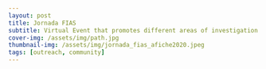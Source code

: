 ```yaml
---
layout: post
title: Jornada FIAS 
subtitle: Virtual Event that promotes different areas of investigation in Astronomy and Physics, for undergrad students to take notice. It was organized by Students from the Asemblee of Astronomy and Physics of the University of Chile
cover-img: /assets/img/path.jpg
thumbnail-img: /assets/img/jornada_fias_afiche2020.jpeg
tags: [outreach, community]
---
```


